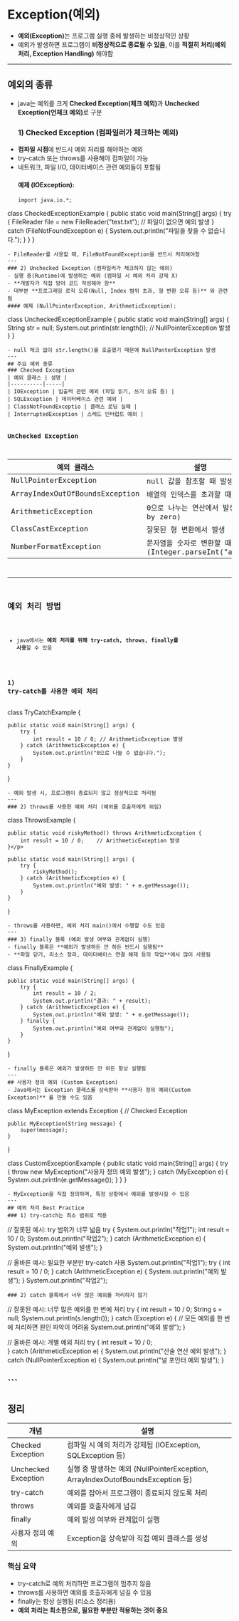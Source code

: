 <h1 id="exception예외">Exception(예외)</h1>
<ul>
<li><strong>예외(Exception)</strong>는 프로그램 실행 중에 발생하는 비정상적인 상황</li>
<li>예외가 발생하면 프로그램이 <strong>비정상적으로 종료될 수 있음</strong>, 이를 <strong>적절히 처리(예외 처리, Exception Handling)</strong> 해야함</li>
</ul>
<hr />
<h2 id="예외의-종류">예외의 종류</h2>
<ul>
<li>java는 예외를 크게 <strong>Checked Exception(체크 예외)</strong>과 <strong>Unchecked Exception(언체크 예외)</strong>로 구분<h3 id="1-checked-exception-컴파일러가-체크하는-예외">1) Checked Exception (컴파일러가 체크하는 예외)</h3>
</li>
<li><strong>컴파일 시점</strong>에 반드시 예외 처리를 해야하는 예외</li>
<li>try-catch 또는 throws를 사용해야 컴파일이 가능</li>
<li>네트워크, 파일 I/O, 데이터베이스 관련 예외들이 포함됨<h4 id="예제-ioexception">예제 (IOException):</h4>
<pre><code>import java.io.*;
</code></pre></li>
</ul>
<p>class CheckedExceptionExample {
    public static void main(String[] args) {
        try {
            FileReader file = new FileReader("test.txt");    // 파일이 없으면 예외 발생
        } catch (FileNotFoundException e) {
            System.out.println("파일을 찾을 수 없습니다.");
        }
    }
}</p>
<pre><code>- FileReader를 사용할 때, FileNotFoundException을 반드시 처리해야함
---
### 2) Unchecked Exception (컴파일러가 체크하지 않는 예외)
- 실행 중(Runtime)에 발생하는 예외 (컴파일 시 예외 처리 강제 X)
- **개발자가 직접 방어 코드 작성해야 함**
- 대부분 **프로그래밍 로직 오류(Null, Index 범위 초과, 형 변환 오류 등)** 와 관련됨
#### 예제 (NullPointerException, ArithmeticException):</code></pre><p>class UncheckedExceptionExample {
    public static void main(String[] args) {
        String str = null;
        System.out.println(str.length());    // NullPointerException 발생
    }
}</p>
<pre><code>- null 체크 없이 str.length()를 호출했기 때문에 NullPonterException 발생
---
## 주요 예외 종류
### Checked Exception
| 예외 클래스 | 설명 |
|----------|-----|
| IOException | 입출력 관련 예외 (파일 읽기, 쓰기 오류 등) |
| SQLException | 데이터베이스 관련 예외 |
| ClassNotFoundExceptio | 클래스 로딩 실패 |
| InterruptedException | 스레드 인터럽트 예외 |

### UnChecked Exception
| 예외 클래스 | 설명 |
|----------|-----|
| NullPointerException | null 값을 참조할 때 발생 |
| ArrayIndexOutOfBoundsException | 배열의 인덱스를 초과할 때 발생 |
| ArithmeticException | 0으로 나누는 연산에서 발생(/ by zero) |
| ClassCastException | 잘못된 형 변환에서 발생 |
| NumberFormatException | 문자열을 숫자로 변환할 때 발생 (Integer.parseInt("abc")) |
---
## 예외 처리 방법
- java에서는 **예외 처리를 위해 try-catch, throws, finally를 사용**할 수 있음
### 1) try-catch를 사용한 예외 처리</code></pre><p>class TryCatchExample {
    public static void main(String[] args) {
        try {
            int result = 10 / 0; // ArithmeticException 발생
        } catch (ArithmeticException e) {
            System.out.println("0으로 나눌 수 없습니다.");
        }
    }
}</p>
<pre><code>- 예외 발생 시, 프로그램이 종료되지 않고 정상적으로 처리됨
---
### 2) throws를 사용한 예외 처리 (예외를 호출자에게 위임)</code></pre><p>class ThrowsExample {
    public static void riskyMethod() throws ArithmeticException {
        int result = 10 / 0;    // ArithmeticException 발생
    }</p>
<pre><code>public static void main(String[] args) {
    try {
        riskyMethod();
    } catch (ArithmeticException e) {
        System.out.println("예외 발생: " + e.getMessage());
    }
}</code></pre><p>}</p>
<pre><code>- throws를 사용하면, 예외 처리 main()에서 수행할 수도 있음
---
### 3) finally 블록 (예외 발생 여부와 관계없이 실행)
- finally 블록은 **예외가 발생하든 안 하든 반드시 실행됨**
- **파일 닫기, 리소스 정리, 데이터베이스 연결 해제 등의 작업**에서 많이 사용됨</code></pre><p>class FinallyExample {
    public static void main(String[] args) {
        try {
            int result = 10 / 2;
            System.out.println("결과: " + result);
        } catch (ArithmeticException e) {
            System.out.println("예외 발생: " + e.getMessage());
        } finally {
            System.out.println("예외 여부와 관계없이 실행됨");
        }
    }
}</p>
<pre><code>- finally 블록은 예외가 발생하든 안 하든 항상 실행됨
---
## 사용자 정의 예외 (Custom Exception)
- Java에서는 Exception 클래스를 상속받아 **사용자 정의 예외(Custom Exception)** 를 만들 수도 있음</code></pre><p>class MyException extends Exception {    // Checked Exception
    public MyException(String message) {
        super(message);
    }
}</p>
<p>class CustomExceptionExample {
    public static void main(String[] args) {
        try {
            throw new MyException("사용자 정의 예외 발생");
        } catch (MyException e) {
            System.out.println(e.getMessage());
        }
    }
}</p>
<pre><code>- MyException을 직접 정의하며, 특정 상황에서 예외를 발생시킬 수 있음
---
## 예외 처리 Best Practice
### 1) try-catch는 최소 범위로 적용</code></pre><p>// 잘못된 예시: try 범위가 너무 넓음
try {
    System.out.println("작업1");
    int result = 10 / 0;
    System.out.println("작업2");
} catch (ArithmeticException e) {
    System.out.println("예외 발생");
}</p>
<p>// 올바른 예시: 필요한 부분만 try-catch 사용
System.out.println("작업1");
try {
    int result = 10 / 0;
} catch (ArithmeticException e) {
    System.out.println("예외 발생");
}
System.out.println("작업2");</p>
<pre><code>### 2) catch 블록에서 너무 많은 예외를 처리하지 않기</code></pre><p>// 잘못된 예시: 너무 많은 예외를 한 번에 처리
try {
    int result = 10 / 0;
    String s = null;
    System.out.println(s.length());
} catch (Exception e) {    // 모든 예외를 한 번에 처리하면 원인 파악이 어려움
    System.out.println("예외 발생");
}</p>
<p>// 올바른 예시: 개별 예외 처리
try {
    int result = 10 / 0;<br />} catch (ArithmeticException e) {
    System.out.println("산술 연산 예외 발생");
} catch (NullPointerException e) {
    System.out.println("널 포인터 예외 발생");
}</p>
<h2 id="">```</h2>
<h2 id="정리">정리</h2>
<table>
<thead>
<tr>
<th>개념</th>
<th>설명</th>
</tr>
</thead>
<tbody><tr>
<td>Checked Exception</td>
<td>컴파일 시 예외 처리가 강제됨 (IOException, SQLException 등)</td>
</tr>
<tr>
<td>Unchecked Exception</td>
<td>실행 중 발생하는 예외 (NullPointerException, ArrayIndexOutofBoundsException 등)</td>
</tr>
<tr>
<td>try-catch</td>
<td>예외를 잡아서 프로그램이 종료되지 않도록 처리</td>
</tr>
<tr>
<td>throws</td>
<td>예외를 호출자에게 넘김</td>
</tr>
<tr>
<td>finally</td>
<td>예외 발생 여부와 관계없이 실행</td>
</tr>
<tr>
<td>사용자 정의 예외</td>
<td>Exception을 상속받아 직접 예외 클래스를 생성</td>
</tr>
</tbody></table>
<h3 id="핵심-요약">핵심 요약</h3>
<ul>
<li>try-catch로 예외 처리하면 프로그램이 멈추지 않음</li>
<li>throws를 사용하면 예외를 호출자에게 넘길 수 있음</li>
<li>finally는 항상 실행됨 (리소스 정리용)</li>
<li><strong>예외 처리는 최소한으로, 필요한 부분만 적용하는 것이 중요</strong></li>
</ul>